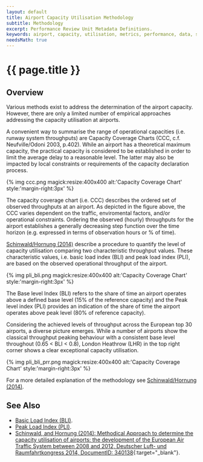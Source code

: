 ```yaml
---
layout: default
title: Airport Capacity Utilisation Methodology
subtitle: Methodology
excerpt: Performance Review Unit Metadata Definitions.
keywords: airport, capacity, utilisation, metrics, performance, data, statistics, economics, air transport, flights, europe
needsMath: true
---
```


# {{ page.title }}

## Overview
Various methods exist to address the determination of the airport capacity. 
However, there are only a limited number of empirical approaches addressing the capacity utilisation at airports. 

A convenient way to summarise the range of operational capacities (i.e. runway system throughputs) are Capacity Coverage Charts (CCC, c.f. Neufville/Odoni 2003, p.402).
While an airport has a theoretical maximum capacity, the practical capacity is considered to be established in order to limit the average delay to a reasonable level. The latter may also be impacted by local constraints or requirements of the capacity declaration process.

{% img ccc.png magick:resize:400x400 alt:'Capacity Coverage Chart' style:'margin-right\:3px' %} 

The capacity coverage chart (i.e. CCC) describes the ordered set of observed throughputs at an airport. As depicted in the figure above, the CCC varies dependent on the traffic, enviromental factors, and/or operational constraints. Ordering the observed (hourly) throughputs for the airport establishes a generally decreasing step function over the time horizon (e.g. expressed in terms of observation hours or % of time).

[Schinwald/Hornung (2014)][she_ho] describe a procedure to quantify the level of capacity utilisation comparing two characteristic throughput values. 
These characteristic values, i.e. basic load index (BLI) and peak load index (PLI), are based on the observed operational throughput of the airport. 

{% img pli_bli.png magick:resize:400x400 alt:'Capacity Coverage Chart' style:'margin-right\:3px' %} 

The Base level Index (BLI) refers to the share of time an airport operates above a defined base level (15% of the reference capacity) and the Peak level index (PLI) provides an indication of the share of time the airport operates above peak level (80% of reference capacity). 

Considering the achieved levels of throughput across the European top 30 airports, a diverse picture emerges. 
While a number of airports show the classical throughput peaking behaviour with a consistent base level throughout (0.65 < BLI < 0.8), London Heathrow (LHR) in the top right corner shows a clear exceptional capacity utilisation. 

{% img pli_bli_prr.png magick:resize:400x400 alt:'Capacity Coverage Chart' style:'margin-right\:3px' %} 

For a more detailed explanation of the methodology see [Schinwald/Hornung (2014)][she_ho].

## See Also

* [Basic Load Index (BLI)][bli].
* [Peak Load Index (PLI)][pli].
* [Schinwald, and Hornung (2014): Methodical Approach to determine the capacity utilisation of airports: the development of the European Air Traffic System between 2008 and 2012, Deutscher Luft- und Raumfahrtkongress 2014, DocumentID: 340138][she_ho]{:target="_blank"}.


[bli]: <{{ "/references/acronym/bli.html" | prepend: site.baseurl | prepend: site.url }}> "Basic Load Index"
[pli]: <{{ "/references/acronym/pli.html" | prepend: site.baseurl | prepend: site.url }}> "Peak Load Index"
[she_ho]: <{{ "http://www.dglr.de/publikationen/2014/340138.pdf" }}> "Schinwald/Hornung (2014)"
